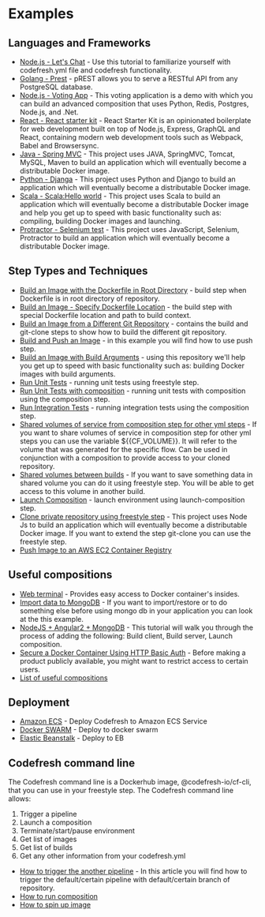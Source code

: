 # Examples

## Languages and Frameworks

* [Node.js - Let's Chat](https://github.com/codefreshdemo/demochat) - Use this tutorial to familiarize yourself with codefresh.yml file and codefresh functionality.
* [Golang - Prest](https://github.com/codefreshdemo/cf-example-golang-hello-world) - pREST allows you to serve a RESTful API from any PostgreSQL database.
* [Node.js - Voting App](https://github.com/containers101/voting-app) - This voting application is a demo with which you can build an advanced composition that uses Python, Redis, Postgres, Node.js, and .Net.
* [React - React starter kit](https://github.com/containers101/react-starter-kit) - React Starter Kit is an opinionated boilerplate for web development built on top of Node.js, Express, GraphQL and React, containing modern web development tools such as Webpack, Babel and Browsersync.
* [Java - Spring MVC](https://github.com/codefreshdemo/cf-example-java-hello-world) - This project uses JAVA, SpringMVC, Tomcat, MySQL, Maven to build an application which will eventually become a distributable Docker image.
* [Python - Djanga](https://github.com/codefreshdemo/cf-example-python-djanga) - This project uses Python and Django to build an application which will eventually become a distributable Docker image.
* [Scala - Scala:Hello world](https://github.com/codefreshdemo/cf-example-scala-hello-world) - This project uses Scala to build an application which will eventually become a distributable Docker image and help you get up to speed with basic functionality such as: compiling, building Docker images and launching.
* [Protractor - Selenium test](https://github.com/codefreshdemo/cf-example-selenium-test) - This project uses JavaScript, Selenium, Protractor to build an application which will eventually become a distributable Docker image.

## Step Types and Techniques

* [Build an Image with the Dockerfile in Root Directory](https://docs.codefresh.io/docs/build-an-image-dockerfile-in-root-directory) - build step when Dockerfile is in root directory of repository.
* [Build an Image - Specify Dockerfile Location](https://docs.codefresh.io/docs/build-an-image-specify-dockerfile-location) - the build step with special Dockerfile location and path to build context.
* [Build an Image from a Different Git Repository](https://docs.codefresh.io/docs/build-an-image-from-a-different-git-repository) - contains the build and git-clone steps to show how to build the different git repository.
* [Build and Push an Image](https://docs.codefresh.io/docs/build-and-push-an-image) - in this example you will find how to use push step.
* [Build an Image with Build Arguments](https://docs.codefresh.io/docs/build-an-image-with-build-arguments) - using this repository we'll help you get up to speed with basic functionality such as: building Docker images with build arguments.
* [Run Unit Tests](https://docs.codefresh.io/docs/run-unit-tests) - running unit tests using freestyle step.
* [Run Unit Tests with composition](https://docs.codefresh.io/docs/run-unit-tests-with-composition) - running unit tests with composition using the composition step.
* [Run Integration Tests](https://docs.codefresh.io/docs/run-integration-tests) - running integration tests using the composition step.
* [Shared volumes of service from composition step for other yml steps](https://docs.codefresh.io/docs/shared-volumes-of-service-from-composition-step-for-other-yml-steps) - If you want to share volumes of service in composition step for other yml steps you can use the variable ${{CF_VOLUME}}. It will refer to the volume that was generated for the specific flow. Can be used in conjunction with a composition to provide access to your cloned repository.
* [Shared volumes between builds](https://docs.codefresh.io/docs/shared-volumes-between-builds) - If you want to save something data in shared volume you can do it using freestyle step. You will be able to get access to this volume in another build.
* [Launch Composition](https://docs.codefresh.io/docs/launch-composition-1) - launch environment using launch-composition step.
* [Clone private repository using freestyle step](https://docs.codefresh.io/docs/git-clone-private-repository-using-freestyle-step) - This project uses Node Js to build an application which will eventually become a distributable Docker image. If you want to extend the step git-clone you can use the freestyle step.
* [Push Image to an AWS EC2 Container Registry](https://docs.codefresh.io/docs/push-your-image-to-aws-registry)

## Useful compositions

* [Web terminal](https://docs.codefresh.io/docs/web-terminal) - Provides easy access to Docker container's insides.
* [Import data to MongoDB](https://docs.codefresh.io/docs/import-data-to-mongodb-in-composition) - If you want to import/restore or to do something else before using mongo db in your application you can look at the this example.
* [NodeJS + Angular2 + MongoDB](https://docs.codefresh.io/docs/nodejs-angular2-mongodb) - This tutorial will walk you through the process of adding the following: Build client, Build server, Launch composition.
* [Secure a Docker Container Using HTTP Basic Auth](https://docs.codefresh.io/docs/securing-docker-container-with-http-basic-auth) - Before making a product publicly available, you might want to restrict access to certain users.
* [List of useful compositions](https://github.com/codefresh-io/composition-examples/tree/master/compositions)

## Deployment

* [Amazon ECS](https://docs.codefresh.io/docs/amazon-ecs) - Deploy Codefresh to Amazon ECS Service
* [Docker SWARM](https://docs.codefresh.io/docs/docker-swarm) - Deploy to docker swarm
* [Elastic Beanstalk](https://docs.codefresh.io/docs/elastic-beanstalk) - Deploy to EB

## Codefresh command line

The Codefresh command line is a Dockerhub image, @codefresh-io/cf-cli, that you can use in your freestyle step. The Codefresh command line allows:

1. Trigger a pipeline
2. Launch a composition
3. Terminate/start/pause environment
4. Get list of images
5. Get list of builds
6. Get any other information from your codefresh.yml

* [How to trigger the another pipeline](https://docs.codefresh.io/docs/how-to-trigger-another-pipeline-using-cf-cli) - In this article you will find how to trigger the default/certain pipeline with default/certain branch of repository.
* [How to run composition](https://docs.codefresh.io/docs/how-to-run-composition-using-cf-cli-1)
* [How to spin up image](https://docs.codefresh.io/docs/how-to-spin-up-image-using-cf-cli)
